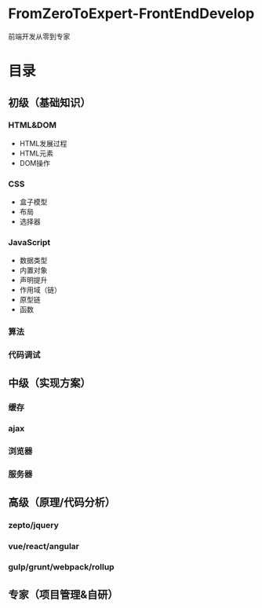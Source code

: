 # FromZeroToExpert-FrontEndDevelop

前端开发从零到专家

# 目录
## 初级（基础知识）
### HTML&DOM
- HTML发展过程
- HTML元素
- DOM操作
### CSS
- 盒子模型
- 布局
- 选择器
### JavaScript
- 数据类型
- 内置对象
- 声明提升
- 作用域（链）
- 原型链
- 函数
### 算法
### 代码调试
## 中级（实现方案）
### 缓存
### ajax
### 浏览器
### 服务器
## 高级（原理/代码分析）
### zepto/jquery
### vue/react/angular
### gulp/grunt/webpack/rollup
## 专家（项目管理&自研）
